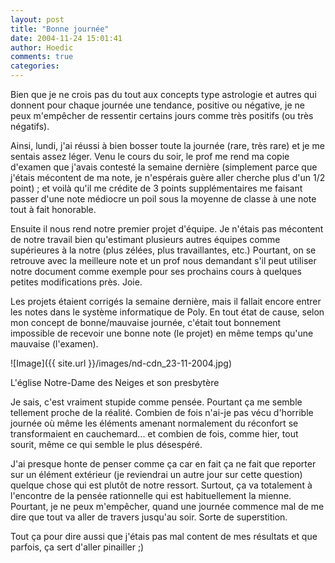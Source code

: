 ```yaml
---
layout: post
title: "Bonne journée"
date: 2004-11-24 15:01:41
author: Hoedic
comments: true
categories: 
---
```



Bien que je ne crois pas du tout aux concepts type astrologie et autres qui donnent pour chaque journée une tendance, positive ou négative, je ne peux m'empêcher de ressentir certains jours comme très positifs (ou très négatifs).

Ainsi, lundi, j'ai réussi à bien bosser toute la journée (rare, très rare) et je me sentais assez léger. Venu le cours du soir, le prof me rend ma copie d'examen que j'avais contesté la semaine dernière (simplement parce que j'étais mécontent de ma note, je n'espérais guère aller cherche plus d'un 1/2 point) ; et voilà qu'il me crédite de 3 points supplémentaires me faisant passer d'une note médiocre un poil sous la moyenne de classe à une note tout à fait honorable.

Ensuite il nous rend notre premier projet d'équipe. Je n'étais pas mécontent de notre travail bien qu'estimant plusieurs autres équipes comme supérieures à la notre (plus zélées, plus travaillantes, etc.) Pourtant, on se retrouve avec la meilleure note et un prof nous demandant s'il peut utiliser notre document comme exemple pour ses prochains cours à quelques petites modifications près. Joie.

Les projets étaient corrigés la semaine dernière, mais il fallait encore entrer les notes dans le système informatique de Poly. En tout état de cause, selon mon concept de bonne/mauvaise journée, c'était tout bonnement impossible de recevoir une bonne note (le projet) en même temps qu'une mauvaise (l'examen).

![Image]({{ site.url }}/images/nd-cdn_23-11-2004.jpg)
<div class="photoattrib">L'église Notre-Dame des Neiges et son presbytère</div>



Je sais, c'est vraiment stupide comme pensée. Pourtant ça me semble tellement proche de la réalité. Combien de fois n'ai-je pas vécu d'horrible journée où même les éléments amenant normalement du réconfort se transformaient en cauchemard... et combien de fois, comme hier, tout sourit, même ce qui semble le plus désespéré.

J'ai presque honte de penser comme ça car en fait ça ne fait que reporter sur un élément extérieur (je reviendrai un autre jour sur cette question) quelque chose qui est plutôt de notre ressort. Surtout, ça va totalement à l'encontre de la pensée rationnelle qui est habituellement la mienne. Pourtant, je ne peux m'empêcher, quand une journée commence mal de me dire que tout va aller de travers jusqu'au soir. Sorte de superstition.

Tout ça pour dire aussi que j'étais pas mal content de mes résultats et que parfois, ça sert d'aller pinailler ;)